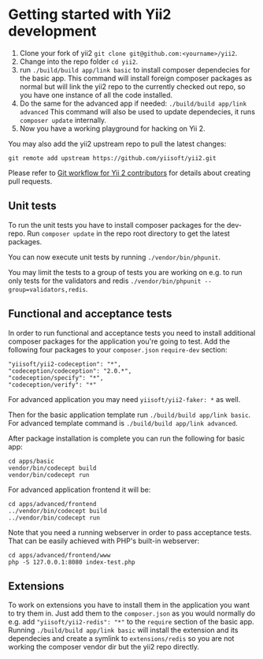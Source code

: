 Getting started with Yii2 development
=====================================

1. Clone your fork of yii2 `git clone git@github.com:<yourname>/yii2`.
2. Change into the repo folder `cd yii2`.
3. run `./build/build app/link basic` to install composer dependecies for the basic app.
   This command will install foreign composer packages as normal but will link the yii2 repo to
   the currently checked out repo, so you have one instance of all the code installed.
4. Do the same for the advanced app if needed: `./build/build app/link advanced`
   This command will also be used to update dependecies, it runs `composer update` internally.
5. Now you have a working playground for hacking on Yii 2.

You may also add the yii2 upstream repo to pull the latest changes:

```
git remote add upstream https://github.com/yiisoft/yii2.git
```

Please refer to [Git workflow for Yii 2 contributors](git-workflow.md) for details about creating pull requests.

Unit tests
----------

To run the unit tests you have to install composer packages for the dev-repo.
Run `composer update` in the repo root directory to get the latest packages.

You can now execute unit tests by running `./vendor/bin/phpunit`.

You may limit the tests to a group of tests you are working on e.g. to run only tests for the validators and redis
`./vendor/bin/phpunit --group=validators,redis`.

Functional and acceptance tests
-------------------------------

In order to run functional and acceptance tests you need to install additional composer packages for the application you're going
to test. Add the following four packages to your `composer.json` `require-dev` section: 

```
"yiisoft/yii2-codeception": "*",
"codeception/codeception": "2.0.*",
"codeception/specify": "*",
"codeception/verify": "*"
```

For advanced application you may need `yiisoft/yii2-faker: *` as well.

Then for the basic application template run `./build/build app/link basic`. For advanced template command is
`./build/build app/link advanced`.

After package installation is complete you can run the following for basic app:

```
cd apps/basic
vendor/bin/codecept build
vendor/bin/codecept run
```

For advanced application frontend it will be:

```
cd apps/advanced/frontend
../vendor/bin/codecept build
../vendor/bin/codecept run
```

Note that you need a running webserver in order to pass acceptance tests. That can be easily achieved with PHP's built-in
webserver:

```
cd apps/advanced/frontend/www
php -S 127.0.0.1:8080 index-test.php
```

Extensions
----------

To work on extensions you have to install them in the application you want to try them in.
Just add them to the `composer.json` as you would normally do e.g. add `"yiisoft/yii2-redis": "*"` to the
`require` section of the basic app.
Running `./build/build app/link basic` will install the extension and its dependecies and create
a symlink to `extensions/redis` so you are not working the composer vendor dir but the yii2 repo directly.

